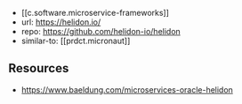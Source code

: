 
- [[c.software.microservice-frameworks]]
- url: https://helidon.io/
- repo: https://github.com/helidon-io/helidon
- similar-to: [[prdct.micronaut]]


## Resources

- https://www.baeldung.com/microservices-oracle-helidon